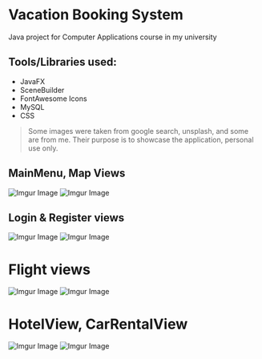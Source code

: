 # Vacation Booking System
Java project for Computer Applications course in my university

## Tools/Libraries used:
- JavaFX
- SceneBuilder
- FontAwesome Icons
- MySQL
- CSS

> Some images were taken from google search, unsplash, and some are from me. Their purpose is to showcase the application, personal use only.

## MainMenu, Map Views
![Imgur Image](https://i.imgur.com/n0BaW5E.png)
![Imgur Image](https://i.imgur.com/ErzEV3n.png)
## Login & Register views
![Imgur Image](https://i.imgur.com/MmRi92M.png)
![Imgur Image](https://i.imgur.com/u1hj7E7.png)
# Flight views
![Imgur Image](https://i.imgur.com/AlZUYcS.png)
![Imgur Image](https://i.imgur.com/Enej0f2.png)
# HotelView, CarRentalView
![Imgur Image](https://i.imgur.com/n0fA8Zo.png)
![Imgur Image](https://i.imgur.com/3t8nbrh.png)
